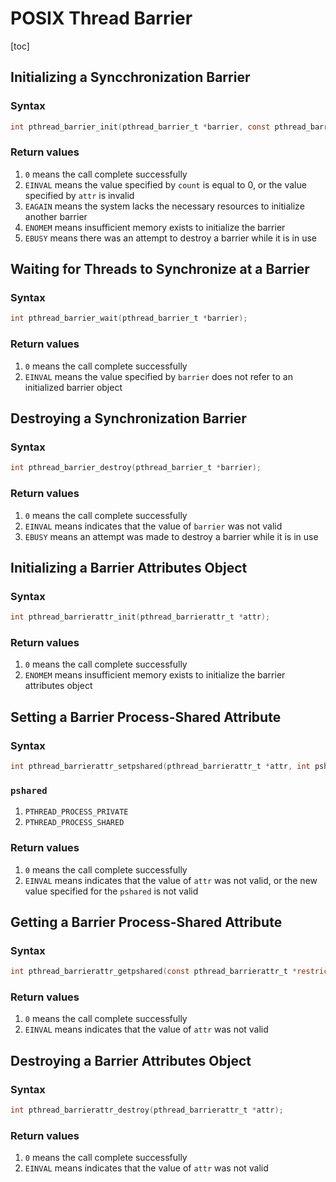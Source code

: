 # POSIX Thread Barrier

[toc]

## Initializing a Syncchronization Barrier

### Syntax

```c
int pthread_barrier_init(pthread_barrier_t *barrier, const pthread_barrierattr_t *restrict attr, unsigned count);
```

### Return values

1. `0` means the call complete successfully
2. `EINVAL` means the value specified by `count` is equal to 0, or the value specified by `attr` is invalid 
3. `EAGAIN` means the system lacks the necessary resources to initialize another barrier
4. `ENOMEM` means insufficient memory exists to initialize the barrier
5. `EBUSY` means there was an attempt to destroy a barrier while it is in use

## Waiting for Threads to Synchronize at a Barrier

### Syntax

```c
int pthread_barrier_wait(pthread_barrier_t *barrier);
```

### Return values

1. `0` means the call complete successfully
2. `EINVAL` means the value specified by `barrier` does not refer to an initialized barrier object

## Destroying a Synchronization Barrier

### Syntax

```c
int pthread_barrier_destroy(pthread_barrier_t *barrier);
```

### Return values

1. `0` means the call complete successfully
2. `EINVAL` means indicates that the value of `barrier` was not valid
3. `EBUSY` means an attempt was made to destroy a barrier while it is in use

## Initializing a Barrier Attributes Object

### Syntax

```c
int pthread_barrierattr_init(pthread_barrierattr_t *attr);
```

### Return values

1. `0` means the call complete successfully
2. `ENOMEM` means insufficient memory exists to initialize the barrier attributes object

## Setting a Barrier Process-Shared Attribute

### Syntax

```c
int pthread_barrierattr_setpshared(pthread_barrierattr_t *attr, int pshared);
```

### `pshared`

1. `PTHREAD_PROCESS_PRIVATE`
2. `PTHREAD_PROCESS_SHARED`

### Return values

1. `0` means the call complete successfully
2. `EINVAL` means indicates that the value of `attr` was not valid, or the new value specified for the `pshared` is not valid

## Getting a Barrier Process-Shared Attribute

### Syntax

```c
int pthread_barrierattr_getpshared(const pthread_barrierattr_t *restrict attr, int *restrict pshared);
```

### Return values

1. `0` means the call complete successfully
2. `EINVAL` means indicates that the value of `attr` was not valid

## Destroying a Barrier Attributes Object

### Syntax

```c
int pthread_barrierattr_destroy(pthread_barrierattr_t *attr);
```

### Return values

1. `0` means the call complete successfully
2. `EINVAL` means indicates that the value of `attr` was not valid 